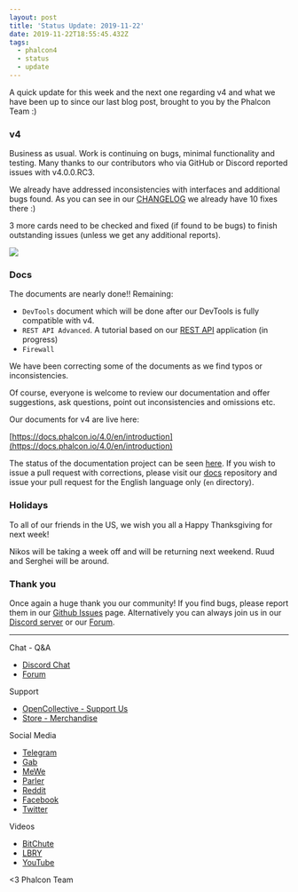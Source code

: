 ```yaml
---
layout: post
title: 'Status Update: 2019-11-22'
date: 2019-11-22T18:55:45.432Z
tags:
  - phalcon4
  - status
  - update
---
```

A quick update for this week and the next one regarding v4 and what we have been up to since our last blog post, brought to you by the Phalcon Team :)

<!--more-->

### v4
Business as usual. Work is continuing on bugs, minimal functionality and testing. Many thanks to our contributors who via GitHub or Discord reported issues with v4.0.0.RC3.

We already have addressed inconsistencies with interfaces and additional bugs found. As you can see in our [CHANGELOG](https://github.com/phalcon/cphalcon/blob/4.0.x/CHANGELOG-4.0.md) we already have 10 fixes there :)

3 more cards need to be checked and fixed (if found to be bugs) to finish outstanding issues (unless we get any additional reports).

![](/assets/files/groot.gif)

### Docs
The documents are nearly done!! Remaining:

- `DevTools` document which will be done after our DevTools is fully compatible with v4.
- `REST API Advanced`. A tutorial based on our [REST API](https://github.com/phalcon/rest-api) application (in progress)
- `Firewall`

We have been correcting some of the documents as we find typos or inconsistencies. 

Of course, everyone is welcome to review our documentation and offer suggestions, ask questions, point out inconsistencies and omissions etc.

Our documents for v4 are live here:

[https://docs.phalcon.io/4.0/en/introduction](https://docs.phalcon.io/4.0/en/introduction)

The status of the documentation project can be seen [here](https://github.com/phalcon/docs/issues/2322). If you wish to issue a pull request with corrections, please visit our [docs](https://github.com/phalcon/docs) repository and issue your pull request for the English language only (`en` directory).

### Holidays
To all of our friends in the US, we wish you all a Happy Thanksgiving for next week!

Nikos will be taking a week off and will be returning next weekend. Ruud and Serghei will be around.

### Thank you

Once again a huge thank you our community! If you find bugs, please report them in our [Github Issues](https://github.com/phalcon/cphalcon/issues) page. Alternatively you can always join us in our [Discord server](https://phalcon.io/discord) or our [Forum](https://phalcon.io/forum).

<hr>

Chat - Q&A

* [Discord Chat](https://phalcon.io/discord)
* [Forum](https://phalcon.link/forum)

Support

* [OpenCollective - Support Us](https://phalcon.io/fund)
* [Store - Merchandise](https://phalcon.io/store)

Social Media

* [Telegram](https://phalcon.io/telegram)
* [Gab](https://phalcon.io/gab)
* [MeWe](https://phalcon.io/mewe)
* [Parler](https://phalcon.io/parler)
* [Reddit](https://phalcon.io/reddit)
* [Facebook](https://phalcon.io/fb)
* [Twitter](https://phalcon.io/t)

Videos

* [BitChute](https://phalcon.io/bitchute)
* [LBRY](https://phalcon.io/lbry)
* [YouTube](https://phalcon.io/youtube)

<3 Phalcon Team
